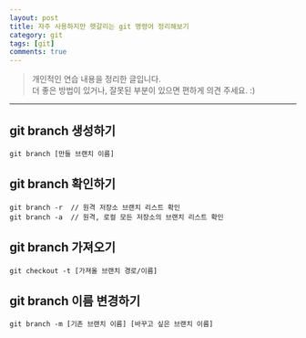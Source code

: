 ```yaml
---
layout: post
title: 자주 사용하지만 헷갈리는 git 명령어 정리해보기
category: git
tags: [git]
comments: true
---
```


> 개인적인 연습 내용을 정리한 글입니다.      
> 더 좋은 방법이 있거나, 잘못된 부분이 있으면 편하게 의견 주세요. :)

<hr>

## git branch 생성하기

```
git branch [만들 브랜치 이름]
```

## git branch 확인하기

```
git branch -r  // 원격 저장소 브랜치 리스트 확인
git branch -a  // 원격, 로컬 모든 저장소의 브랜치 리스트 확인
```

## git branch 가져오기

```
git checkout -t [가져올 브랜치 경로/이름]
```

## git branch 이름 변경하기

```
git branch -m [기존 브랜치 이름] [바꾸고 싶은 브랜치 이름]
```
